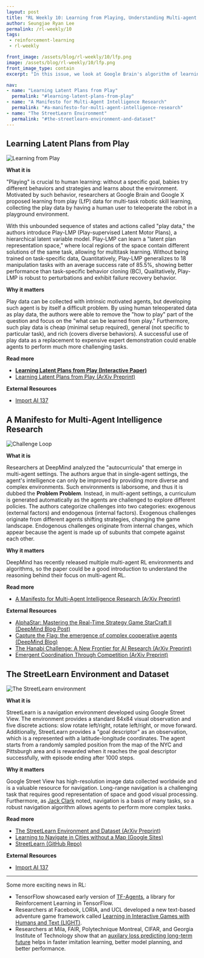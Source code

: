 ```yaml
---
layout: post
title: "RL Weekly 10: Learning from Playing, Understanding Multi-agent Intelligence, and Navigating in Google Street View"
author: Seungjae Ryan Lee
permalink: /rl-weekly/10
tags:
 - reinforcement-learning
 - rl-weekly

front_image: /assets/blog/rl-weekly/10/lfp.png
image: /assets/blog/rl-weekly/10/lfp.png
front_image_type: contain
excerpt: "In this issue, we look at Google Brain's algorithm of learning by playing, DeepMind's thoughts on multi-agent intelligence, and DeepMind's new navigation environment using Google Street View data."

nav:
- name: "Learning Latent Plans from Play"
  permalink: "#learning-latent-plans-from-play"
- name: "A Manifesto for Multi-Agent Intelligence Research"
  permalink: "#a-manifesto-for-multi-agent-intelligence-research"
- name: "The StreetLearn Environment"
  permalink: "#the-streetlearn-environment-and-dataset"
---
```




## Learning Latent Plans from Play

<div class="w80" style="margin: 10px auto;">
  <img src="{{ absolute_url }}/assets/blog/rl-weekly/10/lfp.gif" alt="Learning from Play">
</div>

**What it is**

"Playing" is crucial to human learning: without a specific goal, babies try different behaviors and strategies and learns about the environment. Motivated by such behavior, researchers at Google Brain and Google X proposed learning from play (LfP) data for multi-task robotic skill learning, collecting the play data by having a human user to teleoperate the robot in a playground environment.

With this unbounded sequence of states and actions called "play data," the authors introduce Play-LMP (Play-supervised Latent Motor Plans), a hierarchical latent variable model. Play-LMP can learn a "latent plan representation space," where local regions of the space contain different solutions of the same task, allowing for multitask learning. Without being trained on task-specific data, Quantitatively, Play-LMP generalizes to 18 manipulation tasks with an average success rate of 85.5%, showing better performance than task-specific behavior cloning (BC), Qualitatively, Play-LMP is robust to perturbations and exhibit failure recovery behavior.

**Why it matters**

Play data can be collected with intrinsic motivated agents, but developing such agent is by itself a difficult problem. By using human teleoperated data as play data, the authors were able to remove the "how to play" part of the question and focus on the "what can be learned from play." Furthermore, such play data is cheap (minimal setup required), general (not specific to particular task), and rich (covers diverse behaviors). A successful use of play data as a replacement to expensive expert demonstration could enable agents to perform much more challenging tasks.

**Read more**

- [**Learning Latent Plans from Play (Interactive Paper)**](https://learning-from-play.github.io/)
- [Learning Latent Plans from Play (ArXiv Preprint)](https://arxiv.org/abs/1903.01973)

**External Resources**

- [Import AI 137](https://jack-clark.net/2019/03/11/import-ai-137-deepmind-uses-google-streetlearn-to-learn-to-navigate-cities-neurocuts-learns-decent-packet-classification-plus-a-490k-labelled-image-dataset/)


## A Manifesto for Multi-Agent Intelligence Research

<div class="w80" style="margin: 10px auto;">
  <img src="{{ absolute_url }}/assets/blog/rl-weekly/10/multiagent.png" alt="Challenge Loop">
</div>

**What it is**

Researchers at DeepMind analyzed the "autocurricula" that emerge in multi-agent settings. The authors argue that in single-agent settings, the agent's intelligence can only be improved by providing more diverse and complex environments. Such environments is laborsome, and thus it is dubbed the **Problem Problem**. Instead, in multi-agent settings, a curriculum is generated automatically as the agents are challenged to explore different policies. The authors categorize challenges into two categories: exogenous (external factors) and endogenous (internal factors). Exogenous challenges originate from different agents shifting strategies, changing the game landscape. Endogenous challenges originate from internal changes, which appear because the agent is made up of subunits that compete against each other.


**Why it matters**

DeepMind has recently released multiple multi-agent RL environments and algorithms, so the paper could be a good introduction to understand the reasoning behind their focus on multi-agent RL.

**Read more**

- [A Manifesto for Multi-Agent Intelligence Research (ArXiv Preprint)](https://arxiv.org/abs/1903.00742)

**External Resources**

- [AlphaStar: Mastering the Real-Time Strategy Game StarCraft II (DeepMind Blog Post)](https://deepmind.com/blog/alphastar-mastering-real-time-strategy-game-starcraft-ii/)
- [Capture the Flag: the emergence of complex cooperative agents (DeepMind Blog)](https://deepmind.com/blog/capture-the-flag/)
- [The Hanabi Challenge: A New Frontier for AI Research (ArXiv Preprint)](https://arxiv.org/abs/1902.00506)
- [Emergent Coordination Through Competition (ArXiv Preprint)](https://arxiv.org/abs/1902.07151)

## The StreetLearn Environment and Dataset

<div class="w80" style="margin: 10px auto;">
  <img src="{{ absolute_url }}/assets/blog/rl-weekly/10/streetlearn.png" alt="The StreetLearn environment">
</div>

**What it is**

StreetLearn is a navigation environment developed using Google Street View. The environment provides a standard 84x84 visual observation and five discrete actions: slow rotate left/right, rotate left/right, or move forward. Additionally, StreetLearn provides a "goal descriptor" as an observation, which is a represented with a latitude-longitude coordinates. The agent starts from a randomly sampled position from the map of the NYC and Pittsburgh area and is rewarded when it reaches the goal descriptor successfully, with episode ending after 1000 steps.

**Why it matters**

Google Street View has high-resolution image data collected worldwide and is a valuable resource for navigation. Long-range navigation is a challenging task that requires good representation of space and good visual processing. Furthermore, as [Jack Clark](https://jack-clark.net/2019/03/11/import-ai-137-deepmind-uses-google-streetlearn-to-learn-to-navigate-cities-neurocuts-learns-decent-packet-classification-plus-a-490k-labelled-image-dataset/) noted, navigation is a basis of many tasks, so a robust navigation algorithm allows agents to perform more complex tasks.

**Read more**

- [The StreetLearn Environment and Dataset (ArXiv Preprint)](https://arxiv.org/abs/1903.01292)
- [Learning to Navigate in Cities without a Map (Google Sites)](https://sites.google.com/view/streetlearn/)
- [StreetLearn (GitHub Repo)](https://github.com/deepmind/streetlearn)

**External Resources**

- [Import AI 137](https://jack-clark.net/2019/03/11/import-ai-137-deepmind-uses-google-streetlearn-to-learn-to-navigate-cities-neurocuts-learns-decent-packet-classification-plus-a-490k-labelled-image-dataset/)

---

Some more exciting news in RL:

- TensorFlow showcased early version of [TF-Agents](https://github.com/tensorflow/agents), a library for Reinforcement Learning in TensorFlow.
- Researchers at Facebook, LORIA, and UCL developed a new text-based adventure game framework called [Learning in Interactive Games with Humans and Text (LIGHT)](https://arxiv.org/abs/1903.03094).
- Researchers at Mila, FAIR, Polytechnique Montreal, CIFAR, and Georgia Institute of Technology show that an [auxilary loss predicting long-term future](https://arxiv.org/abs/1903.01599) helps in faster imitation learning, better model planning, and better performance.
